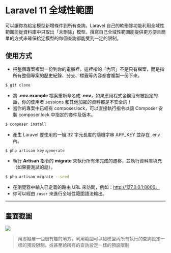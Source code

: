 # Laravel 11 全域性範圍

可以讓你為給定模型新增條件到所有查詢。Laravel 自己的軟刪除功能利用全域性範圍能從資料庫中只取出「未刪除」模型。撰寫自己全域性範圍能提供更方便且簡單的方式來確保給定模型的每個查詢都能受到一定的限制。

## 使用方式
- 把整個專案複製一份到你的電腦裡，這裡指的「內容」不是只有檔案，而是指所有整個專案的歷史紀錄、分支、標籤等內容都會複製一份下來。
```sh
$ git clone
```
- 將 __.env.example__ 檔案重新命名成 __.env__，如果應用程式金鑰沒有被設定的話，你的使用者 sessions 和其他加密的資料都是不安全的！
- 當你的專案中已經有 composer.lock，可以直接執行指令以讓 Composer 安裝 composer.lock 中指定的套件及版本。
```sh
$ composer install
```
- 產⽣ Laravel 要使用的一組 32 字元長度的隨機字串 APP_KEY 並存在 .env 內。
```sh
$ php artisan key:generate
```
- 執行 __Artisan__ 指令的 __migrate__ 來執行所有未完成的遷移，並執行資料庫填充（如果要測試的話）。
```sh
$ php artisan migrate --seed
```
- 在瀏覽器中輸入已定義的路由 URL 來訪問，例如：http://127.0.0.1:8000。
- 你可以經由 `/user` 來進行全域性範圍語法輸出。

----

## 畫面截圖
![](https://i.imgur.com/AJ6EJxn.png)
> 用虛擬層一個很有趣的地方，利用範圍可以給模型內所有執行的查詢設定一樣的預設限制，或甚至給所有的查詢設定一樣的預設限制
